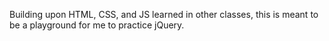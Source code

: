 Building upon HTML, CSS, and JS learned in other classes, this is meant to be a playground for me to practice jQuery.
